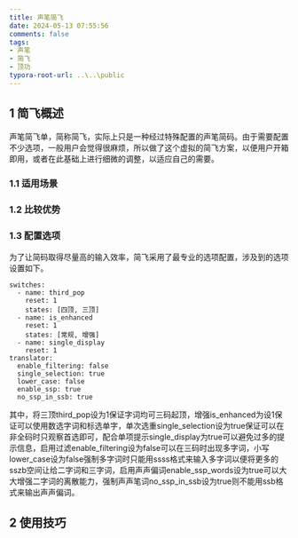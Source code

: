 ```yaml
---
title: 声笔简飞
date: 2024-05-13 07:55:56
comments: false
tags:
- 声笔
- 简飞
- 顶功
typora-root-url: ..\..\public
---
```


## 1 简飞概述

声笔简飞单，简称简飞，实际上只是一种经过特殊配置的声笔简码。由于需要配置不少选项，一般用户会觉得很麻烦，所以做了这个虚拟的简飞方案，以便用户开箱即用，或者在此基础上进行细微的调整，以适应自己的需要。

### 1.1 适用场景

### 1.2 比较优势

### 1.3 配置选项

为了让简码取得尽量高的输入效率，简飞采用了最专业的选项配置，涉及到的选项设置如下。

```
switches:
  - name: third_pop
    reset: 1
    states: [四顶, 三顶]
  - name: is_enhanced
    reset: 1
    states: [常规, 增强]
  - name: single_display
    reset: 1
translator:
  enable_filtering: false
  single_selection: true
  lower_case: false
  enable_ssp: true
  no_ssp_in_ssb: true
```

其中，将三顶third_pop设为1保证字词均可三码起顶，增强is_enhanced为设1保证可以使用数选字词和标选单字，单次选重single_selection设为true保证可以在非全码时只观察首选即可，配合单项提示single_display为true可以避免过多的提示信息，启用过滤enable_filtering设为false可以在三码时出现多字词，小写lower_case设为false强制多字词时只能用ssss格式来输入多字词以便将更多的sszb空间让给二字词和三字词，启用声声偏词enable_ssp_words设为true可以大大增强二字词的离散能力，强制声声笔词no_ssp_in_ssb设为true则不能用ssb格式来输出声声偏词。

## 2 使用技巧